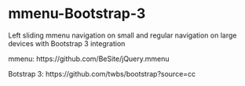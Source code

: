 mmenu-Bootstrap-3
=================

<p>Left sliding mmenu navigation on small and regular navigation on large devices with Bootstrap 3 integration</p>

<p>mmenu: https://github.com/BeSite/jQuery.mmenu</p>
<p>Botstrap 3: https://github.com/twbs/bootstrap?source=cc</p>
